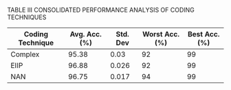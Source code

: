 TABLE III CONSOLIDATED PERFORMANCE ANALYSIS OF CODING TECHNIQUES

| Coding Technique   |   Avg. Acc. (%) |   Std. Dev |   Worst Acc. (%) |   Best Acc. (%) |
|--------------------|-----------------|------------|------------------|-----------------|
| Complex            |           95.38 |      0.03  |               92 |              99 |
| EIIP               |           96.88 |      0.026 |               92 |              99 |
| NAN                |           96.75 |      0.017 |               94 |              99 |